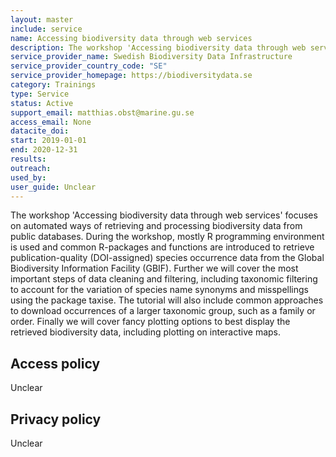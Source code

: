 ```yaml
---
layout: master
include: service
name: Accessing biodiversity data through web services
description: The workshop 'Accessing biodiversity data through web services' focuses on automated ways of retrieving and processing biodiversity data from public databases.
service_provider_name: Swedish Biodiversity Data Infrastructure
service_provider_country_code: "SE"
service_provider_homepage: https://biodiversitydata.se
category: Trainings
type: Service
status: Active
support_email: matthias.obst@marine.gu.se
access_email: None
datacite_doi: 
start: 2019-01-01
end: 2020-12-31
results:
outreach:
used_by: 
user_guide: Unclear
---
```

The workshop 'Accessing biodiversity data through web services' focuses on automated ways of retrieving and processing biodiversity data from
public databases. During the workshop, mostly R programming environment is used
and common R-packages and functions are introduced to retrieve publication-quality
(DOI-assigned) species occurrence data from the Global Biodiversity Information
Facility (GBIF). Further we will cover the most important steps of data cleaning
and filtering, including taxonomic filtering to account for the variation of species
name synonyms and misspellings using the package taxise. The tutorial will also
include common approaches to download occurrences of a larger taxonomic
group, such as a family or order. Finally we will cover fancy plotting options to
best display the retrieved biodiversity data, including plotting on interactive
maps.

## Access policy
Unclear

## Privacy policy
Unclear
